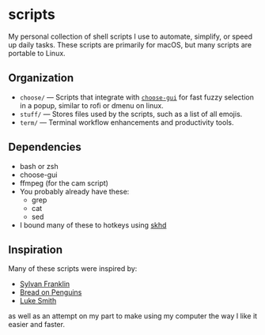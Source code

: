 # scripts

My personal collection of shell scripts I use to automate, simplify, or speed up daily tasks. These scripts are primarily for macOS, but many scripts are portable to Linux.

## Organization

- `choose/` — Scripts that integrate with [`choose-gui`](https://github.com/chipsenkbeil/choose) for fast fuzzy selection in a popup, similar to rofi or dmenu on linux.
- `stuff/` — Stores files used by the scripts, such as a list of all emojis.
- `term/` — Terminal workflow enhancements and productivity tools.

## Dependencies
- bash or zsh
- choose-gui
- ffmpeg (for the cam script)
- You probably already have these:
  - grep
  - cat
  - sed
- I bound many of these to hotkeys using [skhd](https://github.com/MichaelYoDev/.config/blob/master/yabai/skhdrc)

## Inspiration

Many of these scripts were inspired by:

- [Sylvan Franklin](https://github.com/SylvanFranklin)
- [Bread on Penguins](https://github.com/BreadOnPenguins)
- [Luke Smith](https://github.com/lukesmithxyz)

as well as an attempt on my part to make using my computer the way I like it easier and faster.
